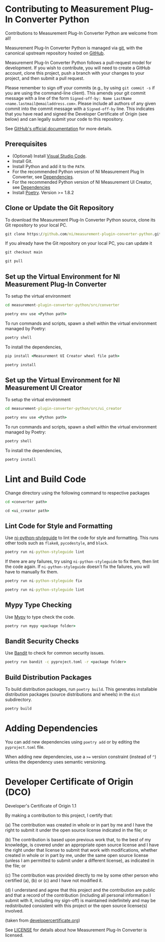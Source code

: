 # Contributing to Measurement Plug-In Converter Python

Contributions to Measurement Plug-In Converter Python are welcome from all!

Measurement Plug-In Converter Python is managed via [git](https://git-scm.com), with the canonical upstream
repository hosted on [GitHub](https://github.com/ni/measurement-plugin-converter-python).

Measurement Plug-In Converter Python follows a pull-request model for development.  If
you wish to contribute, you will need to create a GitHub account, clone this
project, push a branch with your changes to your project, and then submit a
pull request.

Please remember to sign off your commits (e.g., by using `git commit -s` if you
are using the command-line client). This amends your git commit message with a line
of the form `Signed-off-by: Name LastName <name.lastmail@emailaddress.com>`. Please
include all authors of any given commit into the commit message with a
`Signed-off-by` line. This indicates that you have read and signed the Developer
Certificate of Origin (see below) and can legally submit your code to
this repository.

See [GitHub's official documentation](https://help.github.com/articles/using-pull-requests/)
for more details.

## Prerequisites

- (Optional) Install [Visual Studio Code](https://code.visualstudio.com/download).
- Install Git.
- Install Python and add it to the `PATH`.
- For the recommended Python version of NI Measurement Plug In Converter,
  see [Dependencies](src/converter/README.md#dependencies).
- For the recommended Python version of NI Measurement UI Creator,
  see [Dependencies](src/ui_creator/README.md#dependencies)
- Install [Poetry](https://python-poetry.org/docs/#installation). Version >= 1.8.2

## Clone or Update the Git Repository

To download the Measurement Plug-In Converter Python source, clone its Git
repository to your local PC.

```cmd
git clone https://github.com/ni/measurement-plugin-converter-python.git
```

If you already have the Git repository on your local PC, you can update it

```cmd
git checkout main

git pull
```

## Set up the Virtual Environment for NI Measurement Plug-In Converter

To setup the virtual environment

```cmd
cd measurement-plugin-converter-python/src/converter

poetry env use <Python path>
```

To run commands and scripts, spawn a shell within the virtual environment managed by Poetry:

```cmd
poetry shell
```

To install the dependencies,

```cmd
pip install <Measurement UI Creator wheel file path>

poetry install
```

## Set up the Virtual Environment for NI Measurement UI Creator

To setup the virtual environment

```cmd
cd measurement-plugin-converter-python/src/ui_creator

poetry env use <Python path>
```

To run commands and scripts, spawn a shell within the virtual environment managed by Poetry:

```cmd
poetry shell
```

To install the dependencies,

```cmd
poetry install
```

# Lint and Build Code

Change directory using the following command to respective packages

```cmd
cd <converter path>

cd <ui_creator path>
```

## Lint Code for Style and Formatting

Use [ni-python-styleguide](https://github.com/ni/python-styleguide) to lint the
code for style and formatting. This runs other tools such as `flake8`,
`pycodestyle`, and `black`.

```cmd
poetry run ni-python-styleguide lint
```

If there are any failures, try using `ni-python-styleguide` to fix them, then
lint the code again. If `ni-python-styleguide` doesn't fix the failures, you
will have to manually fix them.

```cmd
poetry run ni-python-styleguide fix

poetry run ni-python-styleguide lint
```

## Mypy Type Checking

Use [Mypy](https://pypi.org/project/mypy/) to type check the code.

```cmd
poetry run mypy <package folder>
```

## Bandit Security Checks

Use [Bandit](https://pypi.org/project/bandit/) to check for common security issues.

```cmd
poetry run bandit -c pyproject.toml -r <package folder>
```

## Build Distribution Packages

To build distribution packages, run `poetry build`. This generates installable
distribution packages (source distributions and wheels) in the `dist`
subdirectory.

```cmd
poetry build
```

# Adding Dependencies

You can add new dependencies using `poetry add` or by editing the `pyproject.toml` file.

When adding new dependencies, use a `>=` version constraint (instead of `^`)
unless the dependency uses semantic versioning.

# Developer Certificate of Origin (DCO)

   Developer's Certificate of Origin 1.1

   By making a contribution to this project, I certify that:

   (a) The contribution was created in whole or in part by me and I
       have the right to submit it under the open source license
       indicated in the file; or

   (b) The contribution is based upon previous work that, to the best
       of my knowledge, is covered under an appropriate open source
       license and I have the right under that license to submit that
       work with modifications, whether created in whole or in part
       by me, under the same open source license (unless I am
       permitted to submit under a different license), as indicated
       in the file; or

   (c) The contribution was provided directly to me by some other
       person who certified (a), (b) or (c) and I have not modified
       it.

   (d) I understand and agree that this project and the contribution
       are public and that a record of the contribution (including all
       personal information I submit with it, including my sign-off) is
       maintained indefinitely and may be redistributed consistent with
       this project or the open source license(s) involved.

(taken from [developercertificate.org](https://developercertificate.org/))

See [LICENSE](https://github.com/ni/measurement-plugin-converter-python/blob/main/LICENSE)
for details about how Measurement Plug-In Converter is licensed.

